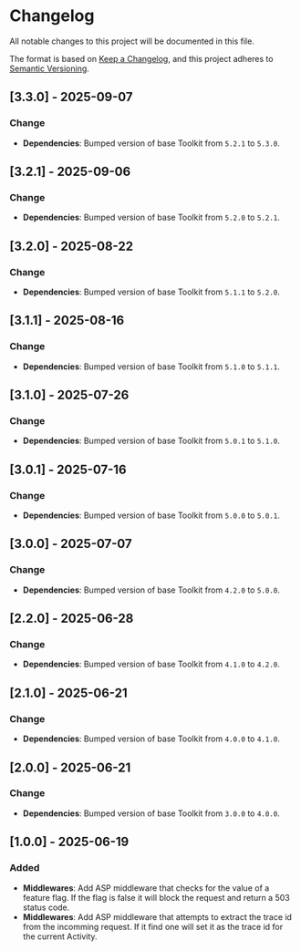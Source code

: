 # Changelog

All notable changes to this project will be documented in this file.

The format is based on [Keep a Changelog](https://keepachangelog.com/en/1.1.0/), and this project adheres to [Semantic Versioning](https://semver.org/spec/v2.0.0.html).

## [3.3.0] - 2025-09-07

### Change

- **Dependencies**: Bumped version of base Toolkit from `5.2.1` to `5.3.0`.

## [3.2.1] - 2025-09-06

### Change

- **Dependencies**: Bumped version of base Toolkit from `5.2.0` to `5.2.1`.

## [3.2.0] - 2025-08-22

### Change

- **Dependencies**: Bumped version of base Toolkit from `5.1.1` to `5.2.0`.

## [3.1.1] - 2025-08-16

### Change

- **Dependencies**: Bumped version of base Toolkit from `5.1.0` to `5.1.1`.

## [3.1.0] - 2025-07-26

### Change

- **Dependencies**: Bumped version of base Toolkit from `5.0.1` to `5.1.0`.

## [3.0.1] - 2025-07-16

### Change

- **Dependencies**: Bumped version of base Toolkit from `5.0.0` to `5.0.1`.

## [3.0.0] - 2025-07-07

### Change

- **Dependencies**: Bumped version of base Toolkit from `4.2.0` to `5.0.0`.

## [2.2.0] - 2025-06-28

### Change

- **Dependencies**: Bumped version of base Toolkit from `4.1.0` to `4.2.0`.

## [2.1.0] - 2025-06-21

### Change

- **Dependencies**: Bumped version of base Toolkit from `4.0.0` to `4.1.0`.

## [2.0.0] - 2025-06-21

### Change

- **Dependencies**: Bumped version of base Toolkit from `3.0.0` to `4.0.0`.

## [1.0.0] - 2025-06-19

### Added

- **Middlewares**: Add ASP middleware that checks for the value of a feature flag. If the flag is false it will block the request and return a 503 status code.
- **Middlewares**: Add ASP middleware that attempts to extract the trace id from the incomming request. If it find one will set it as the trace id for the current Activity.
